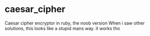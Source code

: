 # caesar_cipher
Caesar cipher encryptor in ruby, the noob version
When i saw other solutions, this looks like a stupid mans way. it works tho 
